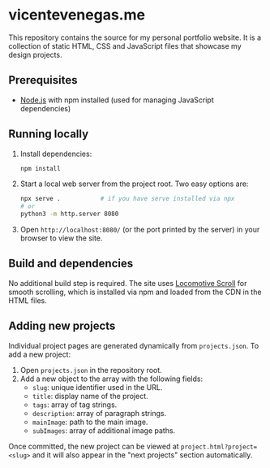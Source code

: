# vicentevenegas.me

This repository contains the source for my personal portfolio website. It is a collection of static HTML, CSS and JavaScript files that showcase my design projects.

## Prerequisites

- [Node.js](https://nodejs.org/) with npm installed (used for managing JavaScript dependencies)

## Running locally

1. Install dependencies:
   ```bash
   npm install
   ```
2. Start a local web server from the project root. Two easy options are:
   ```bash
   npx serve .           # if you have serve installed via npx
   # or
   python3 -m http.server 8080
   ```
3. Open `http://localhost:8080/` (or the port printed by the server) in your browser to view the site.

## Build and dependencies

No additional build step is required. The site uses [Locomotive Scroll](https://github.com/locomotivemtl/locomotive-scroll) for smooth scrolling, which is installed via npm and loaded from the CDN in the HTML files.

## Adding new projects

Individual project pages are generated dynamically from `projects.json`. To add a new project:

1. Open `projects.json` in the repository root.
2. Add a new object to the array with the following fields:
   - `slug`: unique identifier used in the URL.
   - `title`: display name of the project.
   - `tags`: array of tag strings.
   - `description`: array of paragraph strings.
   - `mainImage`: path to the main image.
   - `subImages`: array of additional image paths.

Once committed, the new project can be viewed at `project.html?project=<slug>` and it will also appear in the "next projects" section automatically.

